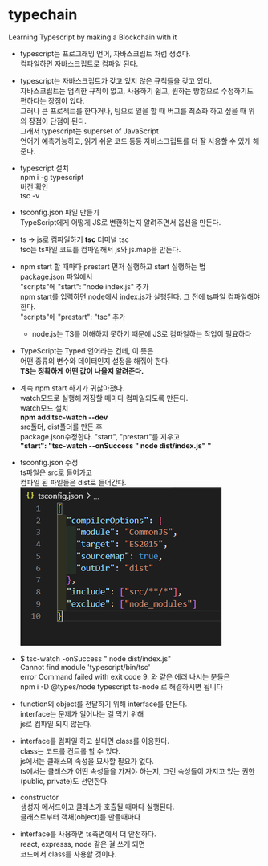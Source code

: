 # typechain

Learning Typescript by making a Blockchain with it

- typescript는 프로그래밍 언어, 자바스크립트 처럼 생겼다.  
  컴파일하면 자바스크립트로 컴파일 된다.

- typescript는 자바스크립트가 갖고 있지 않은 규칙들을 갖고 있다.  
  자바스크립트는 엄격한 규칙이 없고, 사용하기 쉽고, 원하는 방향으로 수정하기도 편하다는 장점이 있다.  
  그러나 큰 프로젝트를 한다거나, 팀으로 일을 할 때 버그를 최소화 하고 싶을 때 위의 장점이 단점이 된다.  
  그래서 typescript는 superset of JavaScript  
  언어가 예측가능하고, 읽기 쉬운 코드 등등 자바스크립트를 더 잘 사용할 수 있게 해준다.

- typescript 설치  
  npm i -g typescript  
  버전 확인  
  tsc -v

- tsconfig.json 파일 만들기  
  TypeScript에게 어떻게 JS로 변환하는지 알려주면서 옵션을 만든다.

- ts -> js로 컴파일하기 **tsc**
  터미널 tsc  
  tsc는 ts파일 코드를 컴파일해서 js와 js.map을 만든다.

- npm start 할 때마다 prestart 먼저 실행하고 start 실행하는 법  
  package.json 파일에서  
  "scripts"에 "start": "node index.js" 추가  
  npm start를 입력하면 node에서 index.js가 실행된다.
  그 전에 ts파일 컴파일해야한다.  
  "scripts"에 "prestart": "tsc" 추가

  - node.js는 TS를 이해하지 못하기 때문에 JS로 컴파일하는 작업이 필요하다

- TypeScript는 Typed 언어라는 건데, 이 뜻은  
  어떤 종류의 변수와 데이터인지 설정을 해줘야 한다.  
  **TS는 정확하게 어떤 값이 나올지 알려준다.**

- 계속 npm start 하기가 귀찮아졌다.  
  watch모드로 실행해 저장할 때마다 컴파일되도록 만든다.  
  watch모드 설치  
  **npm add tsc-watch --dev**  
  src폴더, dist폴더를 만든 후  
  package.json수정한다. "start", "prestart"를 지우고  
  **"start": "tsc-watch --onSuccess \" node dist/index.js\" "**

- tsconfig.json 수정  
  ts파일은 src로 들어가고  
  컴파일 된 파일들은 dist로 들어간다.  
  ![cap1](./image/cap1.PNG)

- $ tsc-watch -onSuccess " node dist/index.js"  
  Cannot find module 'typescript/bin/tsc'  
  error Command failed with exit code 9. 와 같은 에러 나시는 분들은  
  npm i -D @types/node typescript ts-node 로 해결하시면 됩니다

- function의 object를 전달하기 위해 interface를 만든다.  
  interface는 문제가 일어나는 걸 막기 위해  
  js로 컴파일 되지 않는다.

- interface를 컴파일 하고 싶다면 class를 이용한다.  
  class는 코드를 컨트롤 할 수 있다.  
  js에서는 클래스의 속성을 묘사할 필요가 없다.  
  ts에서는 클래스가 어떤 속성들을 가져야 하는지,
  그런 속성들이 가지고 있는 권한(public, private)도 선언한다.

- constructor  
  생성자 메서드이고 클래스가 호출될 때마다 실행된다.  
  클래스로부터 객채(object)를 만들때마다

- interface를 사용하면 ts측면에서 더 안전하다.  
  react, expresss, node 같은 걸 쓰게 되면  
  코드에서 class를 사용할 것이다.
